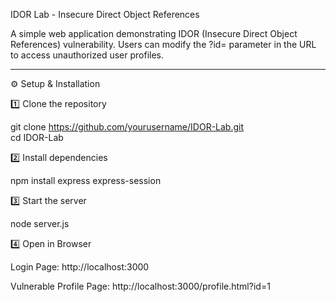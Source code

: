 IDOR Lab - Insecure Direct Object References

A simple web application demonstrating IDOR (Insecure Direct Object References) vulnerability. Users can modify the ?id= parameter in the URL to access unauthorized user profiles.


---

⚙️ Setup & Installation

1️⃣ Clone the repository

git clone https://github.com/yourusername/IDOR-Lab.git  
cd IDOR-Lab

2️⃣ Install dependencies

npm install express express-session

3️⃣ Start the server

node server.js

4️⃣ Open in Browser

Login Page: http://localhost:3000

Vulnerable Profile Page: http://localhost:3000/profile.html?id=1
